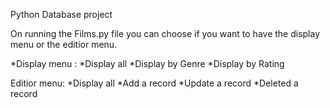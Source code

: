 Python Database project

On running the Films.py file you can choose if you want to have the display menu or the editior menu.

*Display menu :
  *Display all
  *Display by Genre
  *Display by Rating

Editior menu:
*Display all
*Add a record
*Update a record
*Deleted a record

